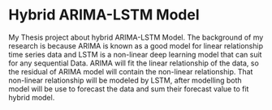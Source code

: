 # Hybrid ARIMA-LSTM Model

My Thesis project about hybrid ARIMA-LSTM Model. The background of my research is because ARIMA is known as a good model for linear relationship time series data and LSTM is a non-linear deep learning model that can suit for any sequential Data. ARIMA will fit the linear relationship of the data, so the residual of ARIMA model will contain the non-linear relationship. That non-linear relationship will be modeled by LSTM, after modelling both model will be use to forecast the data and sum their forecast value to fit hybrid model.
